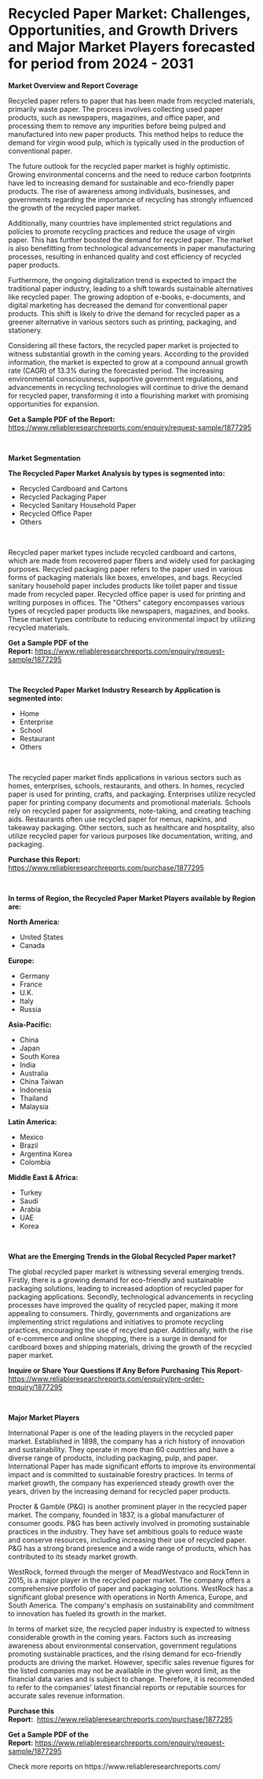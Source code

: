 <p><h1>Recycled Paper Market: Challenges, Opportunities, and Growth Drivers and Major Market Players forecasted for period from 2024 - 2031</h1></p><p><strong>Market Overview and Report Coverage</strong></p>
<p><p>Recycled paper refers to paper that has been made from recycled materials, primarily waste paper. The process involves collecting used paper products, such as newspapers, magazines, and office paper, and processing them to remove any impurities before being pulped and manufactured into new paper products. This method helps to reduce the demand for virgin wood pulp, which is typically used in the production of conventional paper.</p><p>The future outlook for the recycled paper market is highly optimistic. Growing environmental concerns and the need to reduce carbon footprints have led to increasing demand for sustainable and eco-friendly paper products. The rise of awareness among individuals, businesses, and governments regarding the importance of recycling has strongly influenced the growth of the recycled paper market.</p><p>Additionally, many countries have implemented strict regulations and policies to promote recycling practices and reduce the usage of virgin paper. This has further boosted the demand for recycled paper. The market is also benefitting from technological advancements in paper manufacturing processes, resulting in enhanced quality and cost efficiency of recycled paper products.</p><p>Furthermore, the ongoing digitalization trend is expected to impact the traditional paper industry, leading to a shift towards sustainable alternatives like recycled paper. The growing adoption of e-books, e-documents, and digital marketing has decreased the demand for conventional paper products. This shift is likely to drive the demand for recycled paper as a greener alternative in various sectors such as printing, packaging, and stationery.</p><p>Considering all these factors, the recycled paper market is projected to witness substantial growth in the coming years. According to the provided information, the market is expected to grow at a compound annual growth rate (CAGR) of 13.3% during the forecasted period. The increasing environmental consciousness, supportive government regulations, and advancements in recycling technologies will continue to drive the demand for recycled paper, transforming it into a flourishing market with promising opportunities for expansion.</p></p>
<p><strong>Get a Sample PDF of the Report:</strong> <a href="https://www.reliableresearchreports.com/enquiry/request-sample/1877295">https://www.reliableresearchreports.com/enquiry/request-sample/1877295</a></p>
<p>&nbsp;</p>
<p><strong>Market Segmentation</strong></p>
<p><strong>The Recycled Paper Market Analysis by types is segmented into:</strong></p>
<p><ul><li>Recycled Cardboard and Cartons</li><li>Recycled Packaging Paper</li><li>Recycled Sanitary Household Paper</li><li>Recycled Office Paper</li><li>Others</li></ul></p>
<p>&nbsp;</p>
<p><p>Recycled paper market types include recycled cardboard and cartons, which are made from recovered paper fibers and widely used for packaging purposes. Recycled packaging paper refers to the paper used in various forms of packaging materials like boxes, envelopes, and bags. Recycled sanitary household paper includes products like toilet paper and tissue made from recycled paper. Recycled office paper is used for printing and writing purposes in offices. The "Others" category encompasses various types of recycled paper products like newspapers, magazines, and books. These market types contribute to reducing environmental impact by utilizing recycled materials.</p></p>
<p><strong>Get a Sample PDF of the Report:</strong>&nbsp;<a href="https://www.reliableresearchreports.com/enquiry/request-sample/1877295">https://www.reliableresearchreports.com/enquiry/request-sample/1877295</a></p>
<p>&nbsp;</p>
<p><strong>The Recycled Paper Market Industry Research by Application is segmented into:</strong></p>
<p><ul><li>Home</li><li>Enterprise</li><li>School</li><li>Restaurant</li><li>Others</li></ul></p>
<p>&nbsp;</p>
<p><p>The recycled paper market finds applications in various sectors such as homes, enterprises, schools, restaurants, and others. In homes, recycled paper is used for printing, crafts, and packaging. Enterprises utilize recycled paper for printing company documents and promotional materials. Schools rely on recycled paper for assignments, note-taking, and creating teaching aids. Restaurants often use recycled paper for menus, napkins, and takeaway packaging. Other sectors, such as healthcare and hospitality, also utilize recycled paper for various purposes like documentation, writing, and packaging.</p></p>
<p><strong>Purchase this Report:</strong>&nbsp; <a href="https://www.reliableresearchreports.com/purchase/1877295">https://www.reliableresearchreports.com/purchase/1877295</a></p>
<p>&nbsp;</p>
<p><strong>In terms of Region, the Recycled Paper Market Players available by Region are:</strong></p>
<p>
    <p> <strong> North America: </strong>
        <ul>
            <li>United States</li>
            <li>Canada</li>
        </ul>
        </p> 
    <p> <strong> Europe: </strong>
        <ul>
            <li>Germany</li>
            <li>France</li>
            <li>U.K.</li>
            <li>Italy</li>
            <li>Russia</li>
        </ul>
        </p> 
    <p> <strong> Asia-Pacific: </strong>
        <ul>
            <li>China</li>
            <li>Japan</li>
            <li>South Korea</li>
            <li>India</li>
            <li>Australia</li>
            <li>China Taiwan</li>
            <li>Indonesia</li>
            <li>Thailand</li>
            <li>Malaysia</li>
        </ul>
        </p> 
    <p> <strong> Latin America: </strong>
        <ul>
            <li>Mexico</li>
            <li>Brazil</li>
            <li>Argentina Korea</li>
            <li>Colombia</li>
        </ul>
        </p> 
    <p> <strong> Middle East & Africa: </strong>
        <ul>
            <li>Turkey</li>
            <li>Saudi</li>
            <li>Arabia</li>
            <li>UAE</li>
            <li>Korea</li>
        </ul>
    </p>
    </p>
<p>&nbsp;</p>
<p><strong>What are the Emerging Trends in the Global Recycled Paper market?</strong></p>
<p><p>The global recycled paper market is witnessing several emerging trends. Firstly, there is a growing demand for eco-friendly and sustainable packaging solutions, leading to increased adoption of recycled paper for packaging applications. Secondly, technological advancements in recycling processes have improved the quality of recycled paper, making it more appealing to consumers. Thirdly, governments and organizations are implementing strict regulations and initiatives to promote recycling practices, encouraging the use of recycled paper. Additionally, with the rise of e-commerce and online shopping, there is a surge in demand for cardboard boxes and shipping materials, driving the growth of the recycled paper market.</p></p>
<p><strong>Inquire or Share Your Questions If Any Before Purchasing This Report</strong>- <a href="https://www.reliableresearchreports.com/enquiry/pre-order-enquiry/1877295">https://www.reliableresearchreports.com/enquiry/pre-order-enquiry/1877295</a></p>
<p>&nbsp;</p>
<p><strong>Major Market Players</strong></p>
<p><p>International Paper is one of the leading players in the recycled paper market. Established in 1898, the company has a rich history of innovation and sustainability. They operate in more than 60 countries and have a diverse range of products, including packaging, pulp, and paper. International Paper has made significant efforts to improve its environmental impact and is committed to sustainable forestry practices. In terms of market growth, the company has experienced steady growth over the years, driven by the increasing demand for recycled paper products.</p><p>Procter & Gamble (P&G) is another prominent player in the recycled paper market. The company, founded in 1837, is a global manufacturer of consumer goods. P&G has been actively involved in promoting sustainable practices in the industry. They have set ambitious goals to reduce waste and conserve resources, including increasing their use of recycled paper. P&G has a strong brand presence and a wide range of products, which has contributed to its steady market growth.</p><p>WestRock, formed through the merger of MeadWestvaco and RockTenn in 2015, is a major player in the recycled paper market. The company offers a comprehensive portfolio of paper and packaging solutions. WestRock has a significant global presence with operations in North America, Europe, and South America. The company's emphasis on sustainability and commitment to innovation has fueled its growth in the market.</p><p>In terms of market size, the recycled paper industry is expected to witness considerable growth in the coming years. Factors such as increasing awareness about environmental conservation, government regulations promoting sustainable practices, and the rising demand for eco-friendly products are driving the market. However, specific sales revenue figures for the listed companies may not be available in the given word limit, as the financial data varies and is subject to change. Therefore, it is recommended to refer to the companies' latest financial reports or reputable sources for accurate sales revenue information.</p></p>
<p><strong>Purchase this Report:</strong>&nbsp;&nbsp;<a href="https://www.reliableresearchreports.com/purchase/1877295">https://www.reliableresearchreports.com/purchase/1877295</a></p>
<p></p>
<p><strong>Get a Sample PDF of the Report:</strong>&nbsp;<a href="https://www.reliableresearchreports.com/enquiry/request-sample/1877295">https://www.reliableresearchreports.com/enquiry/request-sample/1877295</a></p>
<p>Check more reports on https://www.reliableresearchreports.com/</p>